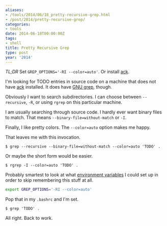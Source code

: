 ```yaml
---
aliases:
- /tools/2014/06/18_pretty-recursive-grep.html
- /post/2014/pretty-recursive-grep/
categories:
- tools
date: 2014-06-18T00:00:00Z
tags:
- shell
title: Pretty Recursive Grep
type: post
year: '2014'
---
```

[ack]: http://beyondgrep.com
*TL;DR* Set `GREP_OPTIONS='-RI --color=auto'`. Or install [ack][].
<!--more-->

[GNU grep]: http://www.gnu.org/software/grep/

I'm looking for TODO entries in source code on a machine that does not have
[ack][] installed. It does have [GNU grep][], though.

Obviously I want to search subdirectories. I can choose between
`--recursive`, `-R`, or using `rgrep` on this particular machine.

I am usually searching through source code. I hardly ever want
binary files to match. That means `--binary-file=without-match` 
or `-I`.

Finally, I like pretty colors. The `--color=auto` option makes me
happy.

That leaves me with this invocation.

~~~ console
$ grep --recursive --binary-file=without-match --color=auto 'TODO' .
~~~ 

Or maybe the short form would be easier.

~~~ console
$ rgrep -I --color=auto 'TODO' .
~~~ 

[environment variables]: http://www.gnu.org/software/grep/manual/html_node/Environment-Variables.html

Probably smartest to look at what [environment variables][] I could set
up in order to skip remembering this stuff at all.

~~~ bash
export GREP_OPTIONS='-RI --color=auto'
~~~ 

Pop that in my `.bashrc` and I'm set.

~~~ console
$ grep 'TODO' .
~~~ 

All right. Back to work.
